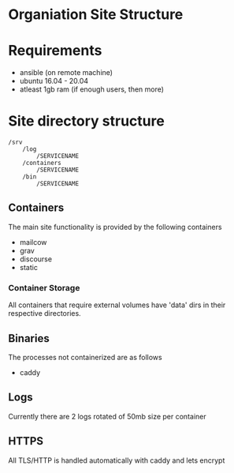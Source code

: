 # Organiation Site Structure

# Requirements
* ansible  (on remote machine)
* ubuntu 16.04 - 20.04
* atleast 1gb ram (if enough users, then more)

# Site directory structure

```
/srv
    /log
        /SERVICENAME
    /containers
        /SERVICENAME
    /bin
        /SERVICENAME
```

## Containers
The main site functionality is provided by the following containers

* mailcow
* grav
* discourse
* static

### Container Storage
All containers that require external volumes have 'data' dirs in their respective directories.

## Binaries
The processes not containerized are as follows

* caddy

## Logs
Currently there are 2 logs rotated of 50mb size per container

## HTTPS
All TLS/HTTP is handled automatically with caddy and lets encrypt